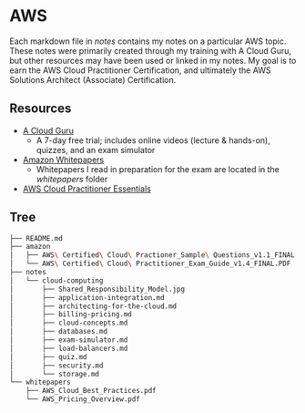 # AWS
Each markdown file in _notes_ contains my notes on a particular AWS topic. These notes were primarily created through my training with A Cloud Guru, but other resources may have been used or linked in my notes. My goal is to earn the AWS Cloud Practitioner Certification, and ultimately the AWS Solutions Architect (Associate) Certification.

## Resources
* [A Cloud Guru](https://learn.acloud.guru/course/aws-certified-cloud-practitioner/dashboard)
  * A 7-day free trial; includes online videos (lecture & hands-on), quizzes, and an exam simulator
* [Amazon Whitepapers](https://aws.amazon.com/whitepapers/)
  * Whitepapers I read in preparation for the exam are located in the _whitepapers_ folder
* [AWS Cloud Practitioner Essentials](https://aws.amazon.com/training/course-descriptions/cloud-practitioner-essentials/)

## Tree
```bash
├── README.md
├── amazon
│   ├── AWS\ Certified\ Cloud\ Practioner_Sample\ Questions_v1.1_FINAL.PDF
│   └── AWS\ Certified\ Cloud\ Practitioner_Exam_Guide_v1.4_FINAL.PDF
├── notes
│   └── cloud-computing
│       ├── Shared_Responsibility_Model.jpg
│       ├── application-integration.md
│       ├── architecting-for-the-cloud.md
│       ├── billing-pricing.md
│       ├── cloud-concepts.md
│       ├── databases.md
│       ├── exam-simulator.md
│       ├── load-balancers.md
│       ├── quiz.md
│       ├── security.md
│       └── storage.md
└── whitepapers
    ├── AWS_Cloud_Best_Practices.pdf
    └── AWS_Pricing_Overview.pdf
```
